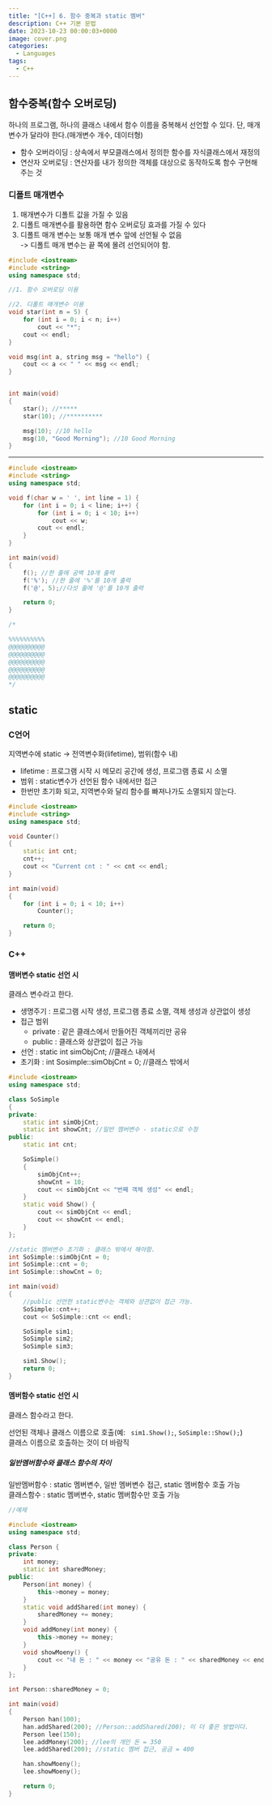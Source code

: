 ```yaml
---
title: "[C++] 6. 함수 중복과 static 멤버"
description: C++ 기본 문법
date: 2023-10-23 00:00:03+0000
image: cover.png
categories:
  - Languages
tags:
  - C++
---
```


## 함수중복(함수 오버로딩)

하나의 프로그램, 하나의 클래스 내에서 함수 이름을 중복해서 선언할 수 있다. 단, 매개변수가 달라야 한다.(매개변수 개수, 데이터형)

- 함수 오버라이딩 : 상속에서 부모클래스에서 정의한 함수를 자식클래스에서 재정의
- 연산자 오버로딩 : 연산자를 내가 정의한 객체를 대상으로 동작하도록 함수 구현해 주는 것

### 디폴트 매개변수

1.  매개변수가 디폴트 값을 가질 수 있음
2.  디폴트 매개변수를 활용하면 함수 오버로딩 효과를 가질 수 있다
3.  디폴트 매개 변수는 보통 매개 변수 앞에 선언될 수 없음  
    \-> 디폴트 매개 변수는 끝 쪽에 몰려 선언되어야 함.

```C++
#include <iostream>
#include <string>
using namespace std;

//1. 함수 오버로딩 이용

//2. 디폴트 매개변수 이용
void star(int n = 5) {
	for (int i = 0; i < n; i++)
		cout << "*";
	cout << endl;
}

void msg(int a, string msg = "hello") {
	cout << a << " " << msg << endl;
}


int main(void)
{
	star(); //*****
	star(10); //**********

	msg(10); //10 hello
	msg(10, "Good Morning"); //10 Good Morning
}
```

---

```C++
#include <iostream>
#include <string>
using namespace std;

void f(char w = ' ', int line = 1) {
	for (int i = 0; i < line; i++) {
		for (int i = 0; i < 10; i++)
			cout << w;
		cout << endl;
	}
}

int main(void)
{
	f(); //한 줄에 공백 10개 출력
	f('%'); //한 줄에 '%'를 10개 출력
	f('@', 5);//다섯 줄에 '@'를 10개 출력

	return 0;
}

/*

%%%%%%%%%%
@@@@@@@@@@
@@@@@@@@@@
@@@@@@@@@@
@@@@@@@@@@
@@@@@@@@@@
*/
```

## static

### C언어

지역변수에 static -> 전역변수화(lifetime), 범위(함수 내)

- lifetime : 프로그램 시작 시 메모리 공간에 생성, 프로그램 종료 시 소멸
- 범위 : static변수가 선언된 함수 내에서만 접근
- 한번만 초기화 되고, 지역변수와 달리 함수를 빠져나가도 소멸되지 않는다.

```C++
#include <iostream>
#include <string>
using namespace std;

void Counter()
{
	static int cnt;
	cnt++;
	cout << "Current cnt : " << cnt << endl;
}

int main(void)
{
	for (int i = 0; i < 10; i++)
		Counter();

	return 0;
}
```

### C++

#### 맴버변수 static 선언 시

클래스 변수라고 한다.

- 생명주기 : 프로그램 시작 생성, 프로그램 종료 소멸, 객체 생성과 상관없이 생성
- 접근 범위
  - private : 같은 클래스에서 만들어진 객체끼리만 공유
  - public : 클래스와 상관없이 접근 가능
- 선언 : static int simObjCnt; //클래스 내에서
- 초기화 : int Sosimple::simObjCnt = 0; //클래스 밖에서

```C++
#include <iostream>
using namespace std;

class SoSimple
{
private:
	static int simObjCnt;
	static int showCnt; //일반 멤버변수 - static으로 수정
public:
	static int cnt;

	SoSimple()
	{
		simObjCnt++;
		showCnt = 10;
		cout << simObjCnt << "번째 객체 생성" << endl;
	}
	static void Show() {
		cout << simObjCnt << endl;
		cout << showCnt << endl;
	}
};

//static 멤버변수 초기화 : 클래스 밖에서 해야함.
int SoSimple::simObjCnt = 0;
int SoSimple::cnt = 0;
int SoSimple::showCnt = 0;

int main(void)
{
	//public 선언한 static변수는 객체와 상관없이 접근 가능.
	SoSimple::cnt++;
	cout << SoSimple::cnt << endl;

	SoSimple sim1;
	SoSimple sim2;
	SoSimple sim3;

	sim1.Show();
	return 0;
}
```

#### 멤버함수 static 선언 시

클래스 함수라고 한다.

선언된 객체나 클래스 이름으로 호출(예: ` sim1.Show();`, `SoSimple::Show();`)  
클래스 이름으로 호출하는 것이 더 바람직

##### 일반멤버함수와 클래스 함수의 차이

일반멤버함수 : static 멤버변수, 일반 멤버변수 접근, static 멤버함수 호출 가능  
클래스함수 : static 멤버변수, static 멤버함수만 호출 가능

```C++
//예제

#include <iostream>
using namespace std;

class Person {
private:
	int money;
	static int sharedMoney;
public:
	Person(int money) {
		this->money = money;
	}
	static void addShared(int money) {
		sharedMoney += money;
	}
	void addMoney(int money) {
		this->money += money;
	}
	void showMoeny() {
		cout << "내 돈 : " << money << "공유 돈 : " << sharedMoney << endl;
	}
};

int Person::sharedMoney = 0;

int main(void)
{
	Person han(100);
	han.addShared(200); //Person::addShared(200); 이 더 좋은 방법이다.
	Person lee(150);
	lee.addMoney(200); //lee의 개인 돈 = 350
	lee.addShared(200); //static 멤버 접근, 공금 = 400

	han.showMoeny();
	lee.showMoeny();

	return 0;
}
```
